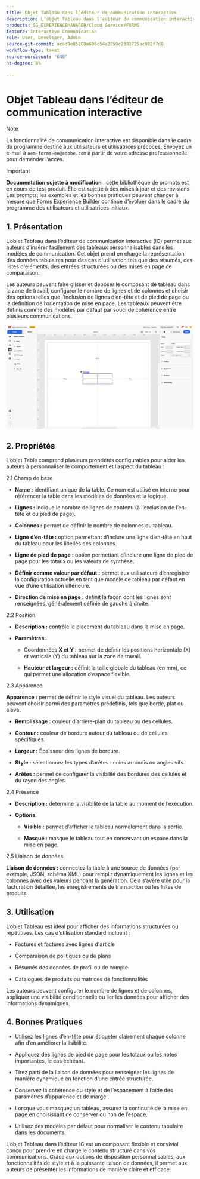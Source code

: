 ```yaml
---
title: Objet Tableau dans l’éditeur de communication interactive
description: L’objet Tableau dans l’éditeur de communication interactive d’AEM Forms permet aux auteurs d’insérer facilement des tableaux personnalisables dans les modèles de communication.
products: SG_EXPERIENCEMANAGER/Cloud Service/FORMS
feature: Interactive Communication
role: User, Developer, Admin
source-git-commit: acad9e05288a606c54e2059c2381725ac982f7d8
workflow-type: tm+mt
source-wordcount: '648'
ht-degree: 8%

---
```



# Objet Tableau dans l’éditeur de communication interactive

>[!NOTE]
>
> La fonctionnalité de communication interactive est disponible dans le cadre du programme destiné aux utilisateurs et utilisatrices précoces. Envoyez un e-mail à `aem-forms-ea@adobe.com` à partir de votre adresse professionnelle pour demander l’accès.

>[!IMPORTANT]
>
> **Documentation sujette à modification** : cette bibliothèque de prompts est en cours de test produit. Elle est sujette à des mises à jour et des révisions. Les prompts, les exemples et les bonnes pratiques peuvent changer à mesure que Forms Experience Builder continue d’évoluer dans le cadre du programme des utilisateurs et utilisatrices initiaux.

## &#x200B;1. Présentation

L’objet Tableau dans l’éditeur de communication interactive (IC) permet aux auteurs d’insérer facilement des tableaux personnalisables dans les modèles de communication. Cet objet prend en charge la représentation des données tabulaires pour des cas d&#39;utilisation tels que des résumés, des listes d&#39;éléments, des entrées structurées ou des mises en page de comparaison.

Les auteurs peuvent faire glisser et déposer le composant de tableau dans la zone de travail, configurer le nombre de lignes et de colonnes et choisir des options telles que l’inclusion de lignes d’en-tête et de pied de page ou la définition de l’orientation de mise en page. Les tableaux peuvent être définis comme des modèles par défaut par souci de cohérence entre plusieurs communications.

![Rechercher un document IC](/help/forms/interactive-communication/assets/table.png)

## &#x200B;2. Propriétés

L’objet Table comprend plusieurs propriétés configurables pour aider les auteurs à personnaliser le comportement et l’aspect du tableau :


2.1 Champ de base

- **Name :** identifiant unique de la table. Ce nom est utilisé en interne pour référencer la table dans les modèles de données et la logique.

- **Lignes :** indique le nombre de lignes de contenu (à l’exclusion de l’en-tête et du pied de page).

- **Colonnes :** permet de définir le nombre de colonnes du tableau.

- **Ligne d’en-tête :** option permettant d’inclure une ligne d’en-tête en haut du tableau pour les libellés des colonnes.

- **Ligne de pied de page :** option permettant d’inclure une ligne de pied de page pour les totaux ou les valeurs de synthèse.

- **Définir comme valeur par défaut :** permet aux utilisateurs d’enregistrer la configuration actuelle en tant que modèle de tableau par défaut en vue d’une utilisation ultérieure.

- **Direction de mise en page :** définit la façon dont les lignes sont renseignées, généralement définie de gauche à droite.

2.2 Position

- **Description :** contrôle le placement du tableau dans la mise en page.

- **Paramètres:**

   - Coordonnées **X et Y :** permet de définir les positions horizontale (X) et verticale (Y) du tableau sur la zone de travail.

   - **Hauteur et largeur :** définit la taille globale du tableau (en mm), ce qui permet une allocation d’espace flexible.

2.3 Apparence

**Apparence :** permet de définir le style visuel du tableau. Les auteurs peuvent choisir parmi des paramètres prédéfinis, tels que bordé, plat ou élevé.

- **Remplissage :** couleur d’arrière-plan du tableau ou des cellules.

- **Contour :** couleur de bordure autour du tableau ou de cellules spécifiques.

- **Largeur :** Épaisseur des lignes de bordure.

- **Style :** sélectionnez les types d’arêtes : coins arrondis ou angles vifs.

- **Arêtes :** permet de configurer la visibilité des bordures des cellules et du rayon des angles.

2.4 Présence

- **Description :** détermine la visibilité de la table au moment de l’exécution.

- **Options:**

   - **Visible :** permet d’afficher le tableau normalement dans la sortie.

   - **Masqué :** masque le tableau tout en conservant un espace dans la mise en page.

2.5 Liaison de données

**Liaison de données :** connectez la table à une source de données (par exemple, JSON, schéma XML) pour remplir dynamiquement les lignes et les colonnes avec des valeurs pendant la génération. Cela s’avère utile pour la facturation détaillée, les enregistrements de transaction ou les listes de produits.

## &#x200B;3. Utilisation

L’objet Tableau est idéal pour afficher des informations structurées ou répétitives. Les cas d’utilisation standard incluent :

- Factures et factures avec lignes d&#39;article

- Comparaison de politiques ou de plans

- Résumés des données de profil ou de compte

- Catalogues de produits ou matrices de fonctionnalités

Les auteurs peuvent configurer le nombre de lignes et de colonnes, appliquer une visibilité conditionnelle ou lier les données pour afficher des informations dynamiques.

## &#x200B;4. Bonnes Pratiques

- Utilisez les lignes d’en-tête pour étiqueter clairement chaque colonne afin d’en améliorer la lisibilité.

- Appliquez des lignes de pied de page pour les totaux ou les notes importantes, le cas échéant.

- Tirez parti de la liaison de données pour renseigner les lignes de manière dynamique en fonction d’une entrée structurée.

- Conservez la cohérence du style et de l’espacement à l’aide des paramètres d’apparence et de marge .

- Lorsque vous masquez un tableau, assurez la continuité de la mise en page en choisissant de conserver ou non de l’espace.

- Utilisez des modèles par défaut pour normaliser le contenu tabulaire dans les documents.

L’objet Tableau dans l’éditeur IC est un composant flexible et convivial conçu pour prendre en charge le contenu structuré dans vos communications. Grâce aux options de disposition personnalisables, aux fonctionnalités de style et à la puissante liaison de données, il permet aux auteurs de présenter les informations de manière claire et efficace.


